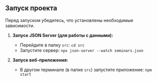 ## Запуск проекта

Перед запуском убедитесь, что установлены необходимые зависимости.

1.  **Запуск JSON Server (для работы с данными):**
    *   Перейдите в папку `src`: `cd src`
    *   Запустите сервер: `npx json-server --watch seminars.json`

2.  **Запуск веб-приложения:**
    *   В другом терминале (в папке `src`) запустите приложение: `npm start`
